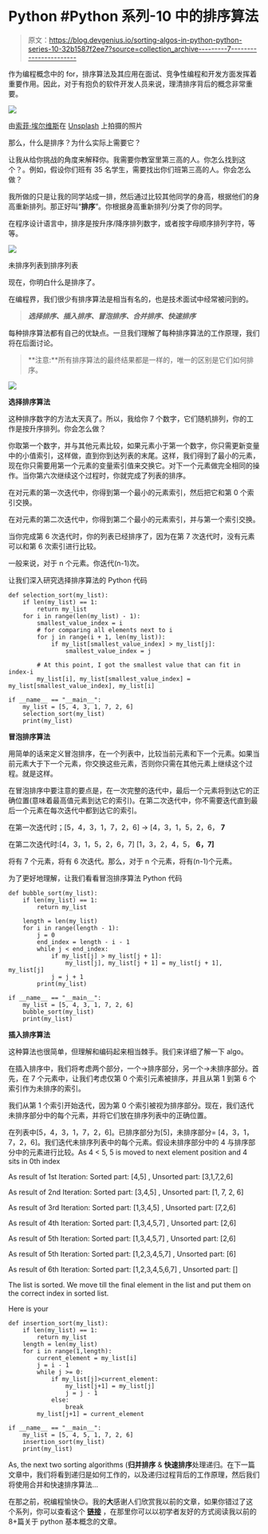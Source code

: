 # Python #Python 系列-10 中的排序算法

> 原文：<https://blog.devgenius.io/sorting-algos-in-python-python-series-10-32b1587f2ee7?source=collection_archive---------7----------------------->

作为编程概念中的 for，排序算法及其应用在面试、竞争性编程和开发方面发挥着重要作用。因此，对于有抱负的软件开发人员来说，理清排序背后的概念非常重要。

![](img/102793a56a6b094cb0b04d6840d6bef3.png)

由[索菲·埃尔维斯](https://unsplash.com/@thetechnomaid?utm_source=medium&utm_medium=referral)在 [Unsplash](https://unsplash.com?utm_source=medium&utm_medium=referral) 上拍摄的照片

那么，什么是排序？为什么实际上需要它？

让我从给你挑战的角度来解释你。我需要你教室里第三高的人。你怎么找到这个？。例如，假设你们班有 35 名学生，需要找出你们班第三高的人。你会怎么做？

我所做的只是让我的同学站成一排，然后通过比较其他同学的身高，根据他们的身高重新排列。那正好叫“**排序**”。你根据身高重新排列/分类了你的同学。

在程序设计语言中，排序是按升序/降序排列数字，或者按字母顺序排列字符，等等。

![](img/cc19b3ab6b973ad3612d82da34abe1ee.png)

未排序列表到排序列表

现在，你明白什么是排序了。

在编程界，我们很少有排序算法是相当有名的，也是技术面试中经常被问到的。

> ***选择排序、插入排序、冒泡排序、合并排序、快速排序***

每种排序算法都有自己的优缺点。一旦我们理解了每种排序算法的工作原理，我们将在后面讨论。

> **注意:**所有排序算法的最终结果都是一样的，唯一的区别是它们如何排序。

![](img/36e4db7bf56e29ba0ec712a58b1367f6.png)

**选择排序算法**

这种排序数字的方法太天真了。所以，我给你 7 个数字，它们随机排列，你的工作是按升序排列。你会怎么做？

你取第一个数字，并与其他元素比较，如果元素小于第一个数字，你只需更新变量中的小值索引，这样做，直到你到达列表的末尾。这样，我们得到了最小的元素，现在你只需要用第一个元素的变量索引值来交换它。对下一个元素做完全相同的操作。当你第六次继续这个过程时，你就完成了列表的排序。

在对元素的第一次迭代中，你得到第一个最小的元素索引，然后把它和第 0 个索引交换。

在对元素的第二次迭代中，你得到第二个最小的元素索引，并与第一个索引交换。

当你完成第 6 次迭代时，你的列表已经排序了，因为在第 7 次迭代时，没有元素可以和第 6 次索引进行比较。

一般来说，对于 n 个元素。你迭代(n-1)次。

让我们深入研究选择排序算法的 Python 代码

```
def selection_sort(my_list):
    if len(my_list) == 1:
        return my_list
    for i in range(len(my_list) - 1):
        smallest_value_index = i
        # for comparing all elements next to i
        for j in range(i + 1, len(my_list)):
            if my_list[smallest_value_index] > my_list[j]:
                smallest_value_index = j

        # At this point, I got the smallest value that can fit in index-i
        my_list[i], my_list[smallest_value_index] = my_list[smallest_value_index], my_list[i]

if __name__ == "__main__":
    my_list = [5, 4, 3, 1, 7, 2, 6]
    selection_sort(my_list)
    print(my_list)
```

**冒泡排序算法**

用简单的话来定义冒泡排序，在一个列表中，比较当前元素和下一个元素。如果当前元素大于下一个元素，你交换这些元素，否则你只需在其他元素上继续这个过程。就是这样。

在冒泡排序中要注意的要点是，在一次完整的迭代中，最后一个元素将到达它的正确位置(意味着最高值元素到达它的索引)。在第二次迭代中，你不需要迭代直到最后一个元素在每次迭代中都到达它的索引。

在第一次迭代时；[5，4，3，1，7，2，6] → [4，3，1，5，2，6， **7**

在第二次迭代时:[4，3，1，5，2，6，7] [1，3，2，4，5， **6，7]**

将有 7 个元素，将有 6 次迭代。那么，对于 n 个元素，将有(n-1)个元素。

为了更好地理解，让我们看看冒泡排序算法 Python 代码

```
def bubble_sort(my_list):
    if len(my_list) == 1:
        return my_list

    length = len(my_list)
    for i in range(length - 1):
        j = 0
        end_index = length - i - 1
        while j < end_index:
            if my_list[j] > my_list[j + 1]:
                my_list[j], my_list[j + 1] = my_list[j + 1], my_list[j]
            j = j + 1
        print(my_list)

if __name__ == "__main__":
    my_list = [5, 4, 3, 1, 7, 2, 6]
    bubble_sort(my_list)
    print(my_list)
```

**插入排序算法**

这种算法也很简单，但理解和编码起来相当棘手。我们来详细了解一下 algo。

在插入排序中，我们将考虑两个部分，一个→排序部分，另一个→未排序部分。首先，在 7 个元素中，让我们考虑仅第 0 个索引元素被排序，并且从第 1 到第 6 个索引作为未排序的索引。

我们从第 1 个索引开始迭代，因为第 0 个索引被视为排序部分。现在，我们迭代未排序部分中的每个元素，并将它们放在排序列表中的正确位置。

在列表中[5，4，3，1，7，2，6]。已排序部分为[5]，未排序部分= [4，3，1，7，2，6]。我们迭代未排序列表中的每个元素。假设未排序部分中的 4 与排序部分中的元素进行比较。As 4 < 5, 5 is moved to next element position and 4 sits in 0th index

As result of 1st Iteration: Sorted part: [4,5] , Unsorted part: [3,1,7,2,6]

As result of 2nd Iteration: Sorted part: [3,4,5] , Unsorted part: [1, 7, 2, 6]

As result of 3rd Iteration: Sorted part: [1,3,4,5] , Unsorted part: [7,2,6]

As result of 4th Iteration: Sorted part: [1,3,4,5,7] , Unsorted part: [2,6]

As result of 5th Iteration: Sorted part: [1,3,4,5,7] , Unsorted part: [2,6]

As result of 5th Iteration: Sorted part: [1,2,3,4,5,7] , Unsorted part: [6]

As result of 6th Iteration: Sorted part: [1,2,3,4,5,6,7] , Unsorted part: []

The list is sorted. We move till the final element in the list and put them on the correct index in sorted list.

Here is your

```
def insertion_sort(my_list):
    if len(my_list) == 1:
        return my_list
    length = len(my_list)
    for i in range(1,length):
        current_element = my_list[i]
        j = i - 1
        while j >= 0:
            if my_list[j]>current_element:
                my_list[j+1] = my_list[j]
                j = j - 1
            else:
                break
        my_list[j+1] = current_element

if __name__ == "__main__":
    my_list = [5, 4, 5, 1, 7, 2, 6]
    insertion_sort(my_list)
    print(my_list)
```

As, the next two sorting algorithms (**归并排序** & **快速排序**处理递归。在下一篇文章中，我们将看到递归是如何工作的，以及递归过程背后的工作原理，然后我们将使用合并和快速排序算法…

在那之前，祝编程愉快😉。我的**大**感谢人们欣赏我以前的文章，如果你错过了这个系列，你可以查看这个 [**链接**](https://medium.com/@psmohammedali) ，在那里你可以以初学者友好的方式阅读我以前的 8+篇关于 python 基本概念的文章。